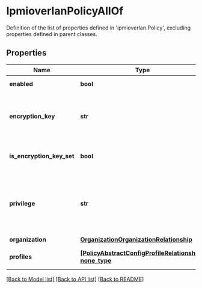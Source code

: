 # IpmioverlanPolicyAllOf

Definition of the list of properties defined in 'ipmioverlan.Policy', excluding properties defined in parent classes.
## Properties
Name | Type | Description | Notes
------------ | ------------- | ------------- | -------------
**enabled** | **bool** | State of the IPMI Over LAN service on the endpoint. | [optional] 
**encryption_key** | **str** | The encryption key to use for IPMI communication. It should have an even number of hexadecimal characters and not exceed 40 characters. | [optional] 
**is_encryption_key_set** | **bool** | Indicates whether the value of the &#39;encryptionKey&#39; property has been set. | [optional] [readonly] 
**privilege** | **str** | The highest privilege level that can be assigned to an IPMI session on a server. | [optional]  if omitted the server will use the default value of "admin"
**organization** | [**OrganizationOrganizationRelationship**](OrganizationOrganizationRelationship.md) |  | [optional] 
**profiles** | [**[PolicyAbstractConfigProfileRelationship], none_type**](PolicyAbstractConfigProfileRelationship.md) | An array of relationships to policyAbstractConfigProfile resources. | [optional] 

[[Back to Model list]](../README.md#documentation-for-models) [[Back to API list]](../README.md#documentation-for-api-endpoints) [[Back to README]](../README.md)


